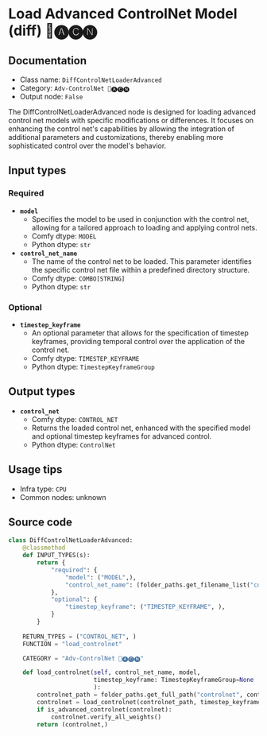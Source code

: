 # Load Advanced ControlNet Model (diff) 🛂🅐🅒🅝
## Documentation
- Class name: `DiffControlNetLoaderAdvanced`
- Category: `Adv-ControlNet 🛂🅐🅒🅝`
- Output node: `False`

The DiffControlNetLoaderAdvanced node is designed for loading advanced control net models with specific modifications or differences. It focuses on enhancing the control net's capabilities by allowing the integration of additional parameters and customizations, thereby enabling more sophisticated control over the model's behavior.
## Input types
### Required
- **`model`**
    - Specifies the model to be used in conjunction with the control net, allowing for a tailored approach to loading and applying control nets.
    - Comfy dtype: `MODEL`
    - Python dtype: `str`
- **`control_net_name`**
    - The name of the control net to be loaded. This parameter identifies the specific control net file within a predefined directory structure.
    - Comfy dtype: `COMBO[STRING]`
    - Python dtype: `str`
### Optional
- **`timestep_keyframe`**
    - An optional parameter that allows for the specification of timestep keyframes, providing temporal control over the application of the control net.
    - Comfy dtype: `TIMESTEP_KEYFRAME`
    - Python dtype: `TimestepKeyframeGroup`
## Output types
- **`control_net`**
    - Comfy dtype: `CONTROL_NET`
    - Returns the loaded control net, enhanced with the specified model and optional timestep keyframes for advanced control.
    - Python dtype: `ControlNet`
## Usage tips
- Infra type: `CPU`
- Common nodes: unknown


## Source code
```python
class DiffControlNetLoaderAdvanced:
    @classmethod
    def INPUT_TYPES(s):
        return {
            "required": {
                "model": ("MODEL",),
                "control_net_name": (folder_paths.get_filename_list("controlnet"), )
            },
            "optional": {
                "timestep_keyframe": ("TIMESTEP_KEYFRAME", ),
            }
        }
    
    RETURN_TYPES = ("CONTROL_NET", )
    FUNCTION = "load_controlnet"

    CATEGORY = "Adv-ControlNet 🛂🅐🅒🅝"

    def load_controlnet(self, control_net_name, model,
                        timestep_keyframe: TimestepKeyframeGroup=None
                        ):
        controlnet_path = folder_paths.get_full_path("controlnet", control_net_name)
        controlnet = load_controlnet(controlnet_path, timestep_keyframe, model)
        if is_advanced_controlnet(controlnet):
            controlnet.verify_all_weights()
        return (controlnet,)

```
